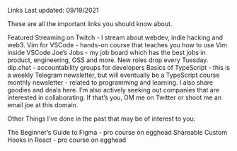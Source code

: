 Links
Last updated: 09/19/2021

These are all the important links you should know about.

Featured
Streaming on Twitch - I stream about webdev, indie hacking and web3.
Vim for VSCode - hands-on course that teaches you how to use Vim inside VSCode
Joe’s Jobs - my job board which has the best jobs in product, engineering, OSS and more. New roles drop every Tuesday.
dip.chat - accountability groups for developers
Basics of TypeScript - this is a weekly Telegram newsletter, but will eventually be a TypeScript course
monthly newsletter - related to programming and learning. I also share goodies and deals here.
I’m also actively seeking out companies that are interested in collaborating. If that’s you, DM me on Twitter or shoot me an email joe at this domain.

Other
Things I’ve done in the past that may be of interest to you:

The Beginner’s Guide to Figma - pro course on egghead
Shareable Custom Hooks in React - pro course on egghead
